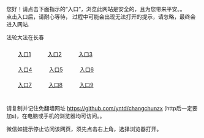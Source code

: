 您好！请点击下面指示的“入口”，浏览此网站是安全的，且为您带来平安。。 <br/>
点击入口后，请耐心等待， 过程中可能会出现无法打开的提示，请忽略，最终会进入网站. </br>

法轮大法在长春<br/>
<div style="padding:10px"><a style="margin:20px" target="_blank" href="https://d2kvcdj5gi1qyq.cloudfront.net/2Qpsp?iayaxgdj" id="ccLink1" rel="nofollow">入口1</a> <a target="_blank" style="margin:20px" href="https://d36wp81jh4dqnm.cloudfront.net/2Qpsp?gssnp" id="ccLink2" rel="nofollow">入口2</a> <a style="margin:20px" target="_blank" href="https://d2qay9ec9hx7ch.cloudfront.net/2Qpsp?ixljus" id="ccLink3" rel="nofollow">入口3</a></div>

<div style="padding:10px" ><a style="margin:20px" target="_blank" href="https://d2kvcdj5gi1qyq.cloudfront.net/2Qpsp?iayaxgdj" id="ccLink4" rel="nofollow">入口4</a> <a style="margin:20px" href="https://d36wp81jh4dqnm.cloudfront.net/2Qpsp?gssnp" target="_blank" id="ccLink5" rel="nofollow">入口5</a> <a style="margin:20px" href="https://d2qay9ec9hx7ch.cloudfront.net/2Qpsp?ixljus" target="_blank" id="ccLink6" rel="nofollow">入口6</a></div>

<div style="padding:10px"><a style="margin:20px" target="_blank" href="https://d2kvcdj5gi1qyq.cloudfront.net/2Qpsp?iayaxgdj" id="ccLink7" rel="nofollow">入口7</a> <a style="margin:20px" href="https://d36wp81jh4dqnm.cloudfront.net/2Qpsp?gssnp" target="_blank" id="ccLink8" rel="nofollow">入口8</a> <a style="margin:20px" target="_blank" href="https://d2qay9ec9hx7ch.cloudfront.net/2Qpsp?ixljus" id="ccLink9" rel="nofollow">入口9</a></div>

<br/>



请复制并记住免翻墙网址 https://github.com/yntd/changchunzx (http后一定要加s)，在电脑或手机的浏览器均可访问。。<br/>

微信如提示停止访问该网页，须先点击右上角，选择浏览器打开。
